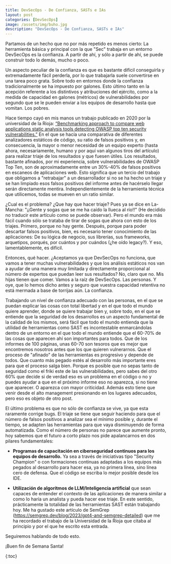 ```yaml
---
title: DevSecOps - De Confianza, SASTs e IAs
layout: post
categories: [DevSecOps]
image: /assets/img/buho.jpg
description: "DevSecOps - De Confianza, SASTs e IAs"
---
```


Partamos de un hecho que no por más repetido es menos cierto: La herramienta básica y principal con la que "Sec" trabaja en un entorno DevSecOps es la confianza. A partir de ahí, y sólo a partir de ahí, se puede construir todo lo demás, mucho o poco.

Un aspecto peculiar de la confianza es que es bastante difícil conseguirla y extremadamente fácil perderla, por lo que trabajarla suele convertirse en una tarea poco grata. Sobre todo en entornos donde la confianza tradicionalmente se ha impuesto por galones. Esto último tanto en la acepción referente a los distintivos y atribuciones del ejército, como a la medida de capacidad en galones (métricos) de vulnerabilidades por segundo que se le pueden enviar a los equipos de desarrollo hasta que vomitan. Los pobres.

Hace tiempo cayó en mis manos un trabajo publicado en 2020 por la universidad de la Rioja: [“Benchmarking approach to compare web applications static analysis tools detecting OWASP top ten security vulnerabilities.”](https://techscience.com/cmc/v64n3/39444) En el que se hacía una comparativa de diferentes analizadores estáticos de código, su ratio de falsos positivos y, en consecuencia, la mayor o menor necesidad de un equipo experto (hasta ahora, necesariamente, humano y por aquí van algunos tiros del artículo) para realizar triaje de los resultados y que fuesen útiles. Los resultados, bastante afinados, por mi experiencia, sobre vulnerabilidades de OWASP Top Ten, son de aproximadamente entre un 30%-40% de falsos positivos en escaneos de aplicaciones web. Esto significa que un tercio del trabajo que obligamos a "retrabajar" a un desarrollador si no se ha hecho un triaje y se han limpiado esos falsos positivos del informe antes de hacérselo llegar serán directamente mentira. Independientemente de la herramienta técnica que utilicemos, todas se mueven en un ratio similar.

¿Cual es el problema? ¿Que hay que hacer triaje? Pues ya se dice en La-Mancha: "¡¡Gente y sogas que se me ha caído la llueca al río!!" (He decidido no traducir este artículo como se puede observar). Pero el mundo era más fácil cuando sólo se trataba de tirar de sogas que ahora con esto de los triajes. Primero, porque no hay gente. Después, porque para poder descartar falsos positivos, bien, es necesario tener conocimiento de las aplicaciones: De su lógica de negocio, sus librerías, sus frameworks, arquetipos, porqués, por cuántos y por cuándos (¿he oído legacy?). Y eso, lamentablemente, es difícil.

Entonces, qué hacer. ¿Aceptamos ya que DevSecOps no funciona, que vamos a tener muchas vulnerabilidades y que los análisis estáticos nos van a ayudar de una manera muy limitada y directamente proporcional al número de expertos que puedan leer sus resultados? No, claro que no. Mis hijas tienen que comer. Vamos a la raíz de DevSecOps. Las personas. Y oye, que lo hemos dicho antes y seguro que vuestra capacidad retentiva no está mermada a base de torrijas aún. La confianza.

Trabajando un nivel de confianza adecuado con las personas, en el que se puedan explicar las cosas con total libertad y en el que todo el mundo quiere aprender, donde se quiere trabajar bien y, sobre todo, en el que se entiende que la seguridad de los desarrollos es un aspecto fundamental de la calidad de los mismos, será fácil que todo el mundo entienda que la utilidad de herramientas como SAST es incontestable enmarcándolas dentro de un entorno en el que todo el mundo entiende que el 60-70% de las cosas que aparecen ahí son importantes para todos. Que de los informes de 100 páginas, unas 60-70 son tesoros que es mejor que encontremos nosotros antes que los que quieren vulnerarnos. Que el proceso de "afinado" de las herramientas es progresivo y depende de todos. Que cuanto más pegado estés al desarrollo más importante eres para que el proceso salga bien. Porque es posible que no sepas tanto de seguridad como el friki este de las vulnerabilidades, pero sabes del otro 60% que decide si de verdad eso es un problema en el código o no y puedes ayudar a que en el próximo informe eso no aparezca, si no tiene que aparecer. O aparezca con mayor criticidad. Además esto tiene que venir desde el alto management presionando en los lugares adecuados, pero eso es objeto de otro post.

El último problema es que no sólo de confianza se vive, ya que esta raramente corrige bugs. El triaje se tiene que seguir haciendo para que el número de falsos positivos a analizar sea el mínimo posible y, durante el tiempo, se adapten las herramientas para que vaya disminuyendo de forma automatizada. Como el número de personas no parece que aumente pronto, hoy sabemos que el futuro a corto plazo nos pide apalancarnos en dos pilares fundamentales:

- **Programas de capacitación en ciberseguridad continuos para los equipos de desarrollo.** Ya sea a través de iniciativas tipo "Security Champion" o con formaciones continuas adaptadas a los equipos más pegados al desarrollo para hacer esa, ya no primera línea, sino línea cero de defensa. Que el código se escriba lo mejor posible desde los IDE.

- **Utilización de algoritmos de LLM/Inteligencia artificial** que sean capaces de entender el contexto de las aplicaciones de manera similar a como lo haría un analista y pueda hacer ese triaje. En este sentido, prácticamente la totalidad de las herramientas SAST están trabajando hoy. Me ha gustado este artículo de SemGrep (https://semgrep.dev/blog/2023/gpt4-and-semgrep-detailed) que me ha recordado el trabajo de la Universidad de la Rioja que citaba al principio y por el que he escrito esta entrada.

Seguiremos hablando de todo esto.

¡Buen fin de Semana Santa!

{:toc}
